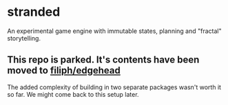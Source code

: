# stranded

An experimental game engine with immutable states, planning and "fractal"
storytelling.

## This repo is parked. It's contents have been moved to [filiph/edgehead](https://github.com/filiph/edgehead)

The added complexity of building in two separate packages wasn't worth it
so far. We might come back to this setup later.